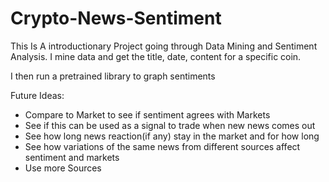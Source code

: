 # Crypto-News-Sentiment

This Is A introductionary Project going through Data Mining and Sentiment Analysis. I mine data and get the title, date, content for a specific coin. 

I then run a pretrained library to graph sentiments

Future Ideas:
  - Compare to Market to see if sentiment agrees with Markets
  - See if this can be used as a signal to trade when new news comes out
  - See how long news reaction(if any) stay in the market and for how long
  - See how variations of the same news from different sources affect sentiment and markets
  - Use more Sources
